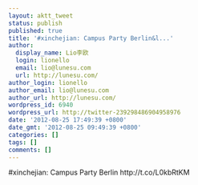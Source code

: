 ```yaml
---
layout: aktt_tweet
status: publish
published: true
title: '#xinchejian: Campus Party Berlin&l...'
author:
  display_name: Lio李欧
  login: lionello
  email: lio@lunesu.com
  url: http://lunesu.com/
author_login: lionello
author_email: lio@lunesu.com
author_url: http://lunesu.com/
wordpress_id: 6940
wordpress_url: http://twitter-239298486904958976
date: '2012-08-25 17:49:39 +0800'
date_gmt: '2012-08-25 09:49:39 +0800'
categories: []
tags: []
comments: []
---
```

<p>#xinchejian: <!--:en-->Campus Party Berlin<!--:--> http://t.co/L0kbRtKM</p>
